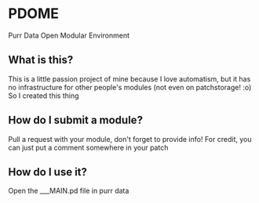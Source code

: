 # PDOME
Purr Data Open Modular Environment

## What is this?
This is a little passion project of mine because I love automatism, but it has no infrastructure for other people's modules (not even on patchstorage! :o) So I created this thing

## How do I submit a module?
Pull a request with your module, don't forget to provide info!
For credit, you can just put a comment somewhere in your patch

## How do I use it?
Open the ___MAIN.pd file in purr data
<!--stackedit_data:
eyJoaXN0b3J5IjpbNjc4MzQ2MTU4XX0=
-->